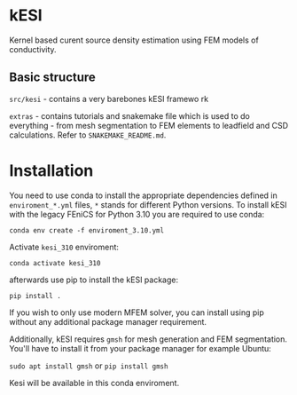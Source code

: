 # kESI

Kernel based curent source density estimation using FEM models of conductivity.

## Basic structure

`src/kesi` - contains a very barebones kESI framewo
rk

`extras` - contains tutorials and snakemake file which is used to do everything - from mesh segmentation to FEM elements to leadfield and CSD calculations. Refer to `SNAKEMAKE_README.md`.

# Installation

You need to use conda to install the appropriate dependencies defined in `enviroment_*.yml` files, `*` stands for different Python versions.
To install kESI with the legacy FEniCS for Python 3.10 you are required to use conda:

`conda env create -f enviroment_3.10.yml`

Activate `kesi_310` enviroment:

`conda activate kesi_310` 

afterwards use pip to install the kESI package:

`pip install .`

If you wish to only use modern MFEM solver, you can install using pip without any additional package manager requirement.

Additionally, kESI requires `gmsh` for mesh generation and FEM segmentation. You'll have to install it from your package manager for example Ubuntu:

`sudo apt install gmsh` or `pip install gmsh`

Kesi will be available in this conda enviroment.

